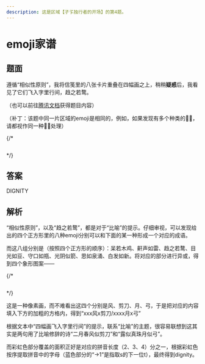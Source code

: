 ```yaml
---
description: 这是区域【孑孓独行者的开场】的第4题。
---
```


# emoji家谱

## 题面

遵循“相似性原则”，我将信笺里的八张卡片重叠在四幅画之上，稍稍**疑惑**后，我看见了它们飞入字里行间，趋之若鹜。

（也可以前往[腾讯文档](https://docs.qq.com/sheet/DVXNDYUp2dUhwUGJw?tab=BB08J2)获得题目内容）

（补丁：该题中同一片区域的emoji是相同的，例如，如果发现有多个种类的🏃‍♂️，请都视作同一种🏃‍♂️处理）

{/* <figure><img src="../../../.gitbook/assets/image (9).png" alt=""><figcaption></figcaption></figure> */}

## 答案

DIGNITY

## 解析

“相似性原则”，以及“趋之若鹜”，都是对于“比喻”的提示。仔细审视，可以发现给出的四个正方形里的八种emoji分别可以和下面的某一种形成一个对应的成语。

而这八组分别是（按照四个正方形的顺序）：呆若木鸡、鼾声如雷、趋之若鹜、目光如豆、守口如瓶、光阴似箭、思如泉涌、白发如新。将对应的部分进行异或，得到四个象形图案——

{/* <figure><img src="../../../.gitbook/assets/image (8).png" alt=""><figcaption></figcaption></figure> */}

这是一种像素画，而不难看出这四个分别是风、剪刀、月、弓，于是把对应的内容填入下方的加粗的方格内，得到“xxx风x剪刀/xxxx月x弓”

根据文本中“四幅画飞入字里行间”的提示，联系“比喻”的主题，很容易联想到这其实是两句用了比喻修辞的诗“二月春风似剪刀”和“露似真珠月似弓”。

而彩虹色部分覆盖的面积正好是对应的拼音长度（2、3、4）分之一，根据彩虹色按序提取拼音中的字母（蓝色部分的“→1”是指取s的下一位t），最终得到dignity。
